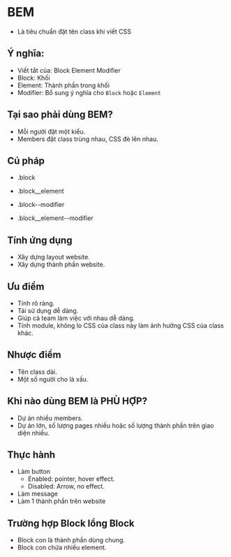 # BEM
- Là tiêu chuẩn đặt tên class khi viết CSS

## Ý nghĩa:
- Viết tắt của: Block Element Modifier
- Block: Khối
- Element: Thành phần trong khối
- Modifier: Bổ sung ý nghĩa cho `Block` hoặc `Element`

## Tại sao phải dùng BEM?
- Mỗi người đặt một kiểu.
- Members đặt class trùng nhau, CSS đè lên nhau.

## Cú pháp
- .block
- .block__element

- .block--modifier
- .block__element--modifier

## Tính ứng dụng
- Xây dựng layout website.
- Xây dựng thành phần website.

## Ưu điểm
- Tính rõ ràng.
- Tái sử dụng dễ dàng.
- Giúp cả team làm việc với nhau dễ dàng.
- Tính module, không lo CSS của class này làm ảnh hưởng CSS của class khác.

## Nhược điểm
- Tên class dài.
- Một số người cho là xấu.

## Khi nào dùng BEM là PHÙ HỢP?
- Dự án nhiều members.
- Dự án lớn, số lượng pages nhiều hoặc số lượng thành phần trên giao diện nhiều.

## Thực hành
- Làm button
    - Enabled: pointer, hover effect.
    - Disabled: Arrow, no effect.
- Làm message
- Làm 1 thành phần trên website

## Trường hợp Block lồng Block
- Block con là thành phần dùng chung.
- Block con chứa nhiều element.
